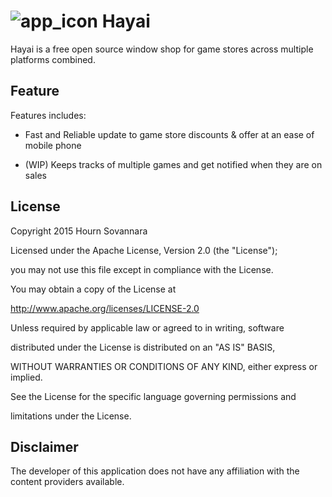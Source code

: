 
# ![app_icon](https://i.ibb.co/mG3FT8W/Icon-App-20x20-2x.png) Hayai

  

Hayai is a free open source window shop for game stores across multiple platforms combined.

  

## Feature

  

Features includes:

* Fast and Reliable update to game store discounts & offer at an ease of mobile phone

* (WIP) Keeps tracks of multiple games and get notified when they are on sales

  

## License

  

Copyright 2015 Hourn Sovannara

  

Licensed under the Apache License, Version 2.0 (the "License");

you may not use this file except in compliance with the License.

You may obtain a copy of the License at

  

http://www.apache.org/licenses/LICENSE-2.0

  

Unless required by applicable law or agreed to in writing, software

distributed under the License is distributed on an "AS IS" BASIS,

WITHOUT WARRANTIES OR CONDITIONS OF ANY KIND, either express or implied.

See the License for the specific language governing permissions and

limitations under the License.

  

## Disclaimer

  

The developer of this application does not have any affiliation with the content providers available.